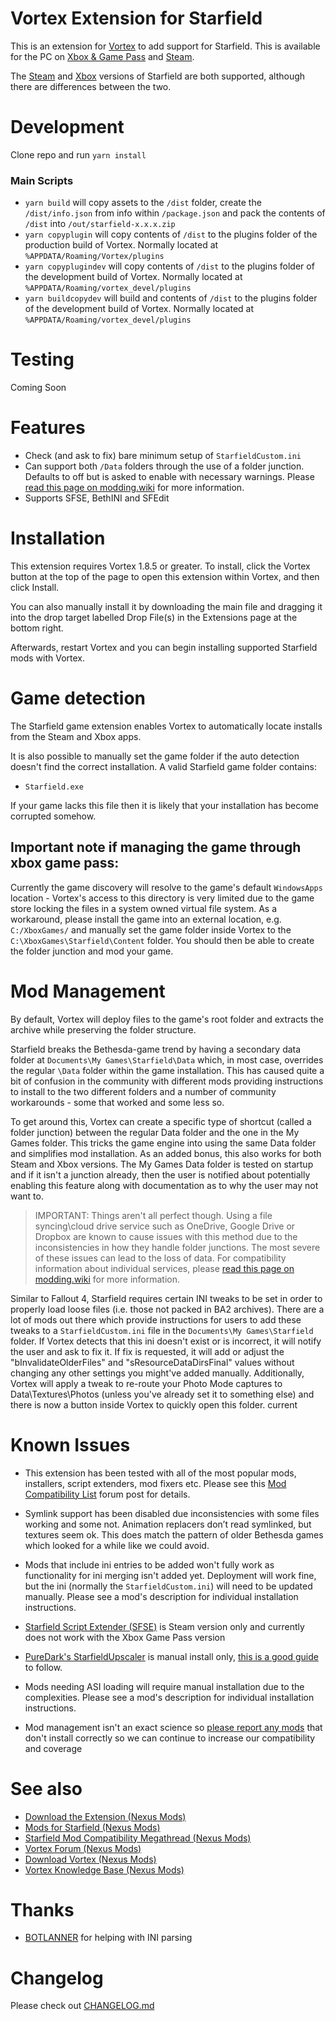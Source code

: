 # Vortex Extension for Starfield

This is an extension for [Vortex](https://www.nexusmods.com/about/vortex/) to add support for Starfield. This is available for the PC on [Xbox & Game Pass](https://www.xbox.com/en-GB/games/starfield) and [Steam](https://store.steampowered.com/app/1716740/Starfield/).

The [Steam](https://store.steampowered.com/app/1716740/Starfield/) and [Xbox](https://www.xbox.com/en-GB/games/starfield) versions of Starfield are both supported, although there are differences between the two.

# Development

Clone repo and run `yarn install`

### Main Scripts

- `yarn build` will copy assets to the `/dist` folder, create the `/dist/info.json` from info within `/package.json` and pack the contents of `/dist` into `/out/starfield-x.x.x.zip`
- `yarn copyplugin` will copy contents of `/dist` to the plugins folder of the production build of Vortex. Normally located at `%APPDATA/Roaming/Vortex/plugins`
- `yarn copyplugindev` will copy contents of `/dist` to the plugins folder of the development build of Vortex. Normally located at `%APPDATA/Roaming/vortex_devel/plugins`
- `yarn buildcopydev` will build and contents of `/dist` to the plugins folder of the development build of Vortex. Normally located at `%APPDATA/Roaming/vortex_devel/plugins`

# Testing

Coming Soon

# Features

- Check (and ask to fix) bare minimum setup of `StarfieldCustom.ini`
- Can support both `/Data` folders through the use of a folder junction. Defaults to off but is asked to enable with necessary warnings. Please [read this page on modding.wiki](https://modding.wiki/en/vortex/users/starfield-folder-junction-issues) for more information.
- Supports SFSE, BethINI and SFEdit

# Installation

This extension requires Vortex 1.8.5 or greater. To install, click the Vortex button at the top of the page to open this extension within Vortex, and then click Install.

You can also manually install it by downloading the main file and dragging it into the drop target labelled Drop File(s) in the Extensions page at the bottom right.

Afterwards, restart Vortex and you can begin installing supported Starfield mods with Vortex.

# Game detection

The Starfield game extension enables Vortex to automatically locate installs from the Steam and Xbox apps.

It is also possible to manually set the game folder if the auto detection doesn't find the correct installation. A valid Starfield game folder contains:

- `Starfield.exe`

If your game lacks this file then it is likely that your installation has become corrupted somehow.

## Important note if managing the game through xbox game pass:

Currently the game discovery will resolve to the game's default `WindowsApps` location - Vortex's access to this directory is very limited due to the game store locking the files in a system owned virtual file system. As a workaround, please install the game into an external location, e.g. `C:/XboxGames/` and manually set the game folder inside Vortex to the `C:\XboxGames\Starfield\Content` folder. You should then be able to create the folder junction and mod your game.

# Mod Management

By default, Vortex will deploy files to the game's root folder and extracts the archive while preserving the folder structure.

Starfield breaks the Bethesda-game trend by having a secondary data folder at `Documents\My Games\Starfield\Data` which, in most case, overrides the regular `\Data` folder within the game installation. This has caused quite a bit of confusion in the community with different mods providing instructions to install to the two different folders and a number of community workarounds - some that worked and some less so. 

To get around this, Vortex can create a specific type of shortcut (called a folder junction) between the regular Data folder and the one in the My Games folder. This tricks the game engine into using the same Data folder and simplifies mod installation. As an added bonus, this also works for both Steam and Xbox versions. The My Games Data folder is tested on startup and if it isn't a junction already, then the user is notified about potentially enabling this feature along with documentation as to why the user may not want to.

> IMPORTANT: Things aren't all perfect though. Using a file syncing\cloud drive service such as OneDrive, Google Drive or Dropbox are known to cause issues with this method due to the inconsistencies in how they handle folder junctions. The most severe of these issues can lead to the loss of data. For compatibility information about individual services, please [read this page on modding.wiki](https://modding.wiki/en/vortex/users/starfield-folder-junction-issues) for more information.

Similar to Fallout 4, Starfield requires certain INI tweaks to be set in order to properly load loose files (i.e. those not packed in BA2 archives). There are a lot of mods out there which provide instructions for users to add these tweaks to a `StarfieldCustom.ini` file in the `Documents\My Games\Starfield` folder. If Vortex detects that this ini doesn't exist or is incorrect, it will notify the user and ask to fix it. If fix is requested, it will add or adjust the "bInvalidateOlderFiles" and "sResourceDataDirsFinal" values without changing any other settings you might've added manually. Additionally, Vortex will apply a tweak to re-route your Photo Mode captures to Data\Textures\Photos (unless you've already set it to something else) and there is now a button inside Vortex to quickly open this folder.
current 

# Known Issues

- This extension has been tested with all of the most popular mods, installers, script extenders, mod fixers etc. Please see this [Mod Compatibility List](https://forums.nexusmods.com/index.php?/topic/13262847-starfield-mod-compatibility-megathread/) forum post for details. 

- Symlink support has been disabled due inconsistencies with some files working and some not. Animation replacers don’t read symlinked, but textures seem ok. This does match the pattern of older Bethesda games which looked for a while like we could avoid.

- Mods that include ini entries to be added won't fully work as functionality for ini merging isn't added yet. Deployment will work fine, but the ini (normally the `StarfieldCustom.ini`) will need to be updated manually. Please see a mod's description for individual installation instructions.  

- [Starfield Script Extender (SFSE)](https://www.nexusmods.com/starfield/mods/106) is Steam version only and currently does not work with the Xbox Game Pass version

- [PureDark's StarfieldUpscaler](https://www.nexusmods.com/starfield/mods/111) is manual install only, [this is a good guide](https://www.dexerto.com/tech/how-to-add-dlss-to-starfield-on-pc-step-by-step-mod-guide-2274531/) to follow.

- Mods needing ASI loading will require manual installation due to the complexities. Please see a mod's description for individual installation instructions.

- Mod management isn't an exact science so [please report any mods](https://forums.nexusmods.com/index.php?/topic/13262847-starfield-mod-compatibility-megathread/) that don't install correctly so we can continue to increase our compatibility and coverage

# See also

- [Download the Extension (Nexus Mods)](https://www.nexusmods.com/site/mods/634)
- [Mods for Starfield (Nexus Mods)](https://www.nexusmods.com/starfield)
- [Starfield Mod Compatibility Megathread (Nexus Mods)](https://forums.nexusmods.com/index.php?/topic/13262847-starfield-mod-compatibility-megathread/)
- [Vortex Forum (Nexus Mods)](https://forums.nexusmods.com/index.php?/forum/4306-vortex-support/)
- [Download Vortex (Nexus Mods)](https://www.nexusmods.com/about/vortex/)
- [Vortex Knowledge Base (Nexus Mods)](https://wiki.nexusmods.com/index.php/Category:Vortex)

# Thanks

- [BOTLANNER](https://github.com/BOTLANNER) for helping with INI parsing

# Changelog 

Please check out [CHANGELOG.md](/CHANGELOG.md)
